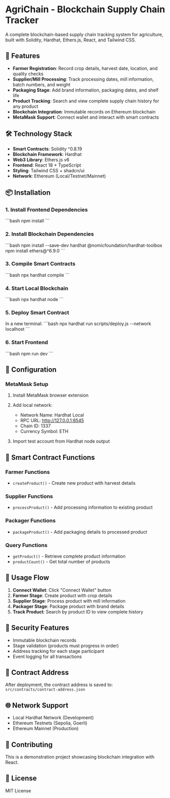 # AgriChain - Blockchain Supply Chain Tracker

A complete blockchain-based supply chain tracking system for agriculture, built with Solidity, Hardhat, Ethers.js, React, and Tailwind CSS.

## 🚀 Features

- **Farmer Registration**: Record crop details, harvest date, location, and quality checks
- **Supplier/Mill Processing**: Track processing dates, mill information, batch numbers, and weight
- **Packaging Stage**: Add brand information, packaging dates, and shelf life
- **Product Tracking**: Search and view complete supply chain history for any product
- **Blockchain Integration**: Immutable records on Ethereum blockchain
- **MetaMask Support**: Connect wallet and interact with smart contracts

## 🛠️ Technology Stack

- **Smart Contracts**: Solidity ^0.8.19
- **Blockchain Framework**: Hardhat
- **Web3 Library**: Ethers.js v6
- **Frontend**: React 18 + TypeScript
- **Styling**: Tailwind CSS + shadcn/ui
- **Network**: Ethereum (Local/Testnet/Mainnet)

## 📦 Installation

### 1. Install Frontend Dependencies
\`\`\`bash
npm install
\`\`\`

### 2. Install Blockchain Dependencies
\`\`\`bash
npm install --save-dev hardhat @nomicfoundation/hardhat-toolbox
npm install ethers@^6.9.0
\`\`\`

### 3. Compile Smart Contracts
\`\`\`bash
npx hardhat compile
\`\`\`

### 4. Start Local Blockchain
\`\`\`bash
npx hardhat node
\`\`\`

### 5. Deploy Smart Contract
In a new terminal:
\`\`\`bash
npx hardhat run scripts/deploy.js --network localhost
\`\`\`

### 6. Start Frontend
\`\`\`bash
npm run dev
\`\`\`

## 🔧 Configuration

### MetaMask Setup
1. Install MetaMask browser extension
2. Add local network:
   - Network Name: Hardhat Local
   - RPC URL: http://127.0.0.1:8545
   - Chain ID: 1337
   - Currency Symbol: ETH

3. Import test account from Hardhat node output

## 📝 Smart Contract Functions

### Farmer Functions
- `createProduct()` - Create new product with harvest details

### Supplier Functions
- `processProduct()` - Add processing information to existing product

### Packager Functions
- `packageProduct()` - Add packaging details to processed product

### Query Functions
- `getProduct()` - Retrieve complete product information
- `productCount()` - Get total number of products

## 🎯 Usage Flow

1. **Connect Wallet**: Click "Connect Wallet" button
2. **Farmer Stage**: Create product with crop details
3. **Supplier Stage**: Process product with mill information
4. **Packager Stage**: Package product with brand details
5. **Track Product**: Search by product ID to view complete history

## 🔐 Security Features

- Immutable blockchain records
- Stage validation (products must progress in order)
- Address tracking for each stage participant
- Event logging for all transactions

## 📄 Contract Address

After deployment, the contract address is saved to:
`src/contracts/contract-address.json`

## 🌐 Network Support

- Local Hardhat Network (Development)
- Ethereum Testnets (Sepolia, Goerli)
- Ethereum Mainnet (Production)

## 🤝 Contributing

This is a demonstration project showcasing blockchain integration with React.

## 📜 License

MIT License
